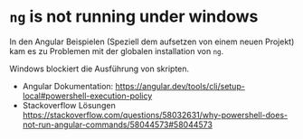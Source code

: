 # `ng` is not running under windows

In den Angular Beispielen (Speziell dem aufsetzen von einem neuen Projekt) kam es zu Problemen mit der globalen installation von `ng`. 

Windows blockiert die Ausführung von skripten. 

- Angular Dokumentation: https://angular.dev/tools/cli/setup-local#powershell-execution-policy
- Stackoverflow Lösungen https://stackoverflow.com/questions/58032631/why-powershell-does-not-run-angular-commands/58044573#58044573

